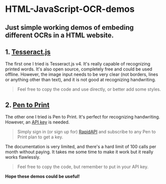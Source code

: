 # HTML-JavaScript-OCR-demos
## Just simple working demos of embeding different OCRs in a HTML website.


## 1. [Tesseract.js](https://github.com/naptha/tesseract.js)

The first one I tried is Tesseract.js v4. It's really capable of recognizing printed words. It's also open source, completely free and could be used offline.
However, the image input needs to be very clear (not borders, lines or anything other than text), and it is not good at recognizing handwriting.

> Feel free to copy the code and use directly, or better add some styles.


## 2. [Pen to Print](https://www.pen-to-print.com/)

The other one I tried is Pen to Print. It's perfect for recognizing handwriting.
However, an [API key](https://rapidapi.com/serendi/api/pen-to-print-handwriting-ocr) is needed.
> Simply sign in (or sign up for) [RapidAPI](https://rapidapi.com/serendi/api/pen-to-print-handwriting-ocr) and subscribe to any Pen to Print plan to get a key.

The documentation is very limited, and there's a hard limit of 100 calls per month without paying.
It takes me some time to make it work but it really works flawlessly.

> Feel free to copy the code, but remember to put in your API key.

**Hope these demos could be useful!**

